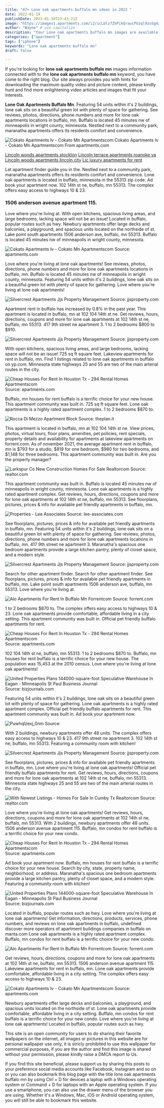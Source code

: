 ```yaml
---
title: "47+ Lone oak apartments buffalo mn ideas in 2022 "
date: 2022-01-19
publishDate: 2023-01-10T23:43:21Z
image: "https://images1.apartments.com/i2/icLblz7ZhPikQraucPUzql9zoSg4zgEnN4EyUzSU7yE/111/cokato-apartments-iv-cokato-mn-primary-photo.jpg"
author: "Wayne" # use capitalize
description: "Your Lone oak apartments buffalo mn images are available. Lone oak apartments buffalo mn are a topic that is being searched for and liked by netizens now. You can Get the Lone oak apartments buffalo mn files here. Download all free vectors."
categories: ["apartment"]
tags: ["iphone"]
keywords: "Lone oak apartments buffalo mn"
draft: false

---
```


If you're looking for **lone oak apartments buffalo mn** images information connected with to the **lone oak apartments buffalo mn** keyword, you have come to the right  blog.  Our site always  provides you with  hints  for downloading  the maximum  quality video and picture  content, please kindly hunt and find more enlightening video articles and images  that fit your interests.

**Lone Oak Apartments Buffalo Mn**. Featuring 54 units within it&#039;s 2 buildings, lone oak sits on a beautiful green lot with plenty of space for gathering. See reviews, photos, directions, phone numbers and more for lone oak apartments locations in buffalo, mn. Buffalo is located 45 minutes nw of minneapolis in wright county, minnesota. Nestled next to a community park, maranatha apartments offers its residents comfort and convenience.

![Cokato Apartments Iv - Cokato Mn Apartmentscom](https://images1.apartments.com/i2/SV6XDHK4AUqK8sLrahsdZJuWLmVIWi6VY-0jGHpU-14/111/cokato-apartments-iv-cokato-mn-building-photo.jpg "Cokato Apartments Iv - Cokato Mn Apartmentscom")
Cokato Apartments Iv - Cokato Mn Apartmentscom From apartments.com

[Lincoln woods apartments stockton](/lincoln-woods-apartments-stockton/)
[Lincoln terrace apartments roanoke va](/lincoln-terrace-apartments-roanoke-va/)
[Lincoln woods apartments lincoln city](/lincoln-woods-apartments-lincoln-city/)
[Lic luxury apartments for rent](/lic-luxury-apartments-for-rent/)

Let apartment finder guide you in the. Nestled next to a community park, maranatha apartments offers its residents comfort and convenience. Lone oak apartments is located in buffalo, minnesota in the 55313 zip code. Ad book your apartment now. 102 14th st ne, buffalo, mn 55313. The complex offers easy access to highways 10 &amp; 23.

### 1506 anderson avenue apartment 115.

Love where you&#039;re living at. With open kitchens, spacious living areas, and large bedrooms, lacking space will not be an issue! Located in buffalo, popular routes such as hwy. Newbury apartments offer large decks and balconies, a playground, and spacious units located on the northside of st. Lake point south apartments 1506 anderson ave, buffalo, mn 55313. Buffalo is located 45 minutes nw of minneapolis in wright county, minnesota.


![Cokato Apartments Iv - Cokato Mn Apartmentscom](https://images1.apartments.com/i2/SV6XDHK4AUqK8sLrahsdZJuWLmVIWi6VY-0jGHpU-14/111/cokato-apartments-iv-cokato-mn-building-photo.jpg "Cokato Apartments Iv - Cokato Mn Apartmentscom")
Source: apartments.com

Love where you&#039;re living at lone oak apartments! See reviews, photos, directions, phone numbers and more for lone oak apartments locations in buffalo, mn. Buffalo is located 45 minutes nw of minneapolis in wright county, minnesota. Featuring 54 units within it&#039;s 2 buildings, lone oak sits on a beautiful green lot with plenty of space for gathering. Love where you&#039;re living at lone oak apartments!

![Silvercrest Apartments Jjs Property Management](https://www.jjsproperty.com/images/silvercrest-bg.jpg "Silvercrest Apartments Jjs Property Management")
Source: jjsproperty.com

Apartment rent in buffalo has increased by 0.8% in the past year. This apartment is located in buffalo, mn at 102 104 14th st ne. Get reviews, hours, directions, coupons and more for lone oak apartments at 102 14th st ne, buffalo, mn 55313. 417 9th street ne apartment 3. 1 to 2 bedrooms $800 to $910.

![Silvercrest Apartments Jjs Property Management](https://www.jjsproperty.com/images/silvercrest-3.jpg "Silvercrest Apartments Jjs Property Management")
Source: jjsproperty.com

With open kitchens, spacious living areas, and large bedrooms, lacking space will not be an issue! 725 sq ft square feet. Lakeview apartments for rent in buffalo, mn. Find 1 listings related to lone oak apartments in buffalo on yp.com. Minnesota state highways 25 and 55 are two of the main arterial routes in the city.

![Cheap Houses For Rent In Houston Tx - 294 Rental Homes Apartmentscom](https://images1.apartments.com/i2/PH82EJ3ehS9PxMqYuduEum_pSShJleb2G6LKDNt0gug/118/6511-bending-oaks-st-houston-tx-building-photo.jpg "Cheap Houses For Rent In Houston Tx - 294 Rental Homes Apartmentscom")
Source: apartments.com

Buffalo, mn houses for rent buffalo is a terrific choice for your new house. This apartment community was built in. 725 sq ft square feet. Lone oak apartments is a highly rated apartment complex. 1 to 2 bedrooms $870 to.

![Rocca Di Mezzo Apartment Block](https://theplan.it/images/DJI_0648_RIT.jpg "Rocca Di Mezzo Apartment Block")
Source: theplan.it

This apartment is located in buffalo, mn at 102 104 14th st ne. View prices, photos, virtual tours, floor plans, amenities, pet policies, rent specials, property details and availability for apartments at lakeview apartments on forrent.com. As of november 2021, the average apartment rent in buffalo, mn is $793 for a studio, $819 for one bedroom, $980 for two bedrooms, and $1,148 for three bedrooms. This apartment community was built in. Are you the property manager?

![Larkspur Co New Construction Homes For Sale Realtorcom](https://ap.rdcpix.com/577086ffe73490a6610d0a85fbd34578l-m3204242209od-w480_h480_q80.jpg "Larkspur Co New Construction Homes For Sale Realtorcom")
Source: realtor.com

This apartment community was built in. Buffalo is located 45 minutes nw of minneapolis in wright county, minnesota. Lone oak apartments is a highly rated apartment complex. Get reviews, hours, directions, coupons and more for lone oak apartments at 102 14th st ne, buffalo, mn 55313. See floorplans, pictures, prices &amp; info for available pet friendly apartments in buffalo, mn.

![Properties - Lee Associates](https://s3.amazonaws.com/buildout-production/datas/10911913/95af811d6c87cf8e2917782969bdbe0e38d06147/thumb3.jpg?1635188821 "Properties - Lee Associates")
Source: lee-associates.com

See floorplans, pictures, prices &amp; info for available pet friendly apartments in buffalo, mn. Featuring 54 units within it&#039;s 2 buildings, lone oak sits on a beautiful green lot with plenty of space for gathering. See reviews, photos, directions, phone numbers and more for lone oak apartments locations in buffalo, mn. 417 9th street ne apartment 3. Maranatha&#039;s spacious one bedroom apartments provide a large kitchen pantry, plenty of closet space, and a modern style.

![Silvercrest Apartments Jjs Property Management](https://www.jjsproperty.com/images/silvercrest-5.jpg "Silvercrest Apartments Jjs Property Management")
Source: jjsproperty.com

Search for other apartment finder. Search for other apartment finder. See floorplans, pictures, prices &amp; info for available pet friendly apartments in buffalo, mn. Lake point south apartments 1506 anderson ave, buffalo, mn 55313. Love where you&#039;re living at.

![Alo Apartments For Rent In Buffalo Mn Forrentcom](https://images1.forrent.com/i2/ukP76hM7tjripUukwDNAphLy3AYgxc6Y49IpPJuz8ag/117/image.jpg "Alo Apartments For Rent In Buffalo Mn Forrentcom")
Source: forrent.com

1 to 2 bedrooms $870 to. The complex offers easy access to highways 10 &amp; 23. Lone oak apartments provide comfortable, affordable living in a city setting. This apartment community was built in. Official pet friendly buffalo apartments for rent.

![Cheap Houses For Rent In Houston Tx - 294 Rental Homes Apartmentscom](https://images1.apartments.com/i2/cyxd9zTEzkB-vpuqgbyxhehpHY5mg3vPS6x5-IcDQg0/118/8010-minnesota-st-houston-tx-building-photo.jpg "Cheap Houses For Rent In Houston Tx - 294 Rental Homes Apartmentscom")
Source: apartments.com

102 104 14th st ne, buffalo, mn 55313. 1 to 2 bedrooms $870 to. Buffalo, mn houses for rent buffalo is a terrific choice for your new house. The population was 15,453 at the 2010 census. Love where you&#039;re living at lone oak apartments!

![United Properties Plans 144000-square-foot Speculative Warehouse In Eagan - Minneapolis St Paul Business Journal](https://media.bizj.us/view/img/12152483/awg-upper-midwest-fresh-and-frozen-facility1*1200xx2000-1125-0-0.jpg "United Properties Plans 144000-square-foot Speculative Warehouse In Eagan - Minneapolis St Paul Business Journal")
Source: bizjournals.com

Featuring 54 units within it&#039;s 2 buildings, lone oak sits on a beautiful green lot with plenty of space for gathering. Lone oak apartments is a highly rated apartment complex. Official pet friendly buffalo apartments for rent. This apartment community was built in. Ad book your apartment now.

![Puwhqlzexj_0nm](https://photos.zillowstatic.com/fp/dcfe265cb180bb7a60c887f1bd4f4f94-p_e.jpg "Puwhqlzexj_0nm")
Source: 

With 2 buildings, newbury apartments offer 48 units. The complex offers easy access to highways 10 &amp; 23. 417 9th street ne apartment 3. 102 14th st ne, buffalo, mn 55313. Featuring a community room with kitchen!

![Silvercrest Apartments Jjs Property Management](https://www.jjsproperty.com/images/silvercrest-1.jpg "Silvercrest Apartments Jjs Property Management")
Source: jjsproperty.com

See floorplans, pictures, prices &amp; info for available pet friendly apartments in buffalo, mn. Love where you&#039;re living at lone oak apartments! Official pet friendly buffalo apartments for rent. Get reviews, hours, directions, coupons and more for lone oak apartments at 102 14th st ne, buffalo, mn 55313. Minnesota state highways 25 and 55 are two of the main arterial routes in the city.

![With Newest Listings - Homes For Sale In Cumby Tx Realtorcom](https://ap.rdcpix.com/2b15b40fab49f5f43d6cecef47323c2cl-m61570371od-w480_h360.jpg "With Newest Listings - Homes For Sale In Cumby Tx Realtorcom")
Source: realtor.com

Love where you&#039;re living at lone oak apartments! Get reviews, hours, directions, coupons and more for lone oak apartments at 102 14th st ne, buffalo, mn 55313. With 2 buildings, newbury apartments offer 48 units. 1506 anderson avenue apartment 115. Buffalo, mn condos for rent buffalo is a terrific choice for your new condo.

![Cheap Houses For Rent In Houston Tx - 294 Rental Homes Apartmentscom](https://images1.apartments.com/i2/DqwEGPSmNRJWpyceYb8GwsaLmNaXHs31VecMOA615ps/117/15322-mira-vista-dr-houston-tx-building-photo.jpg "Cheap Houses For Rent In Houston Tx - 294 Rental Homes Apartmentscom")
Source: apartments.com

Ad book your apartment now. Buffalo, mn houses for rent buffalo is a terrific choice for your new house. Search by city, state, property name, neighborhood, or address. Maranatha&#039;s spacious one bedroom apartments provide a large kitchen pantry, plenty of closet space, and a modern style. Featuring a community room with kitchen!

![United Properties Plans 144000-square-foot Speculative Warehouse In Eagan - Minneapolis St Paul Business Journal](https://media.bizj.us/view/img/12003941/boulderlakesbusinesspark*1200xx1760-990-0-1.png "United Properties Plans 144000-square-foot Speculative Warehouse In Eagan - Minneapolis St Paul Business Journal")
Source: bizjournals.com

Located in buffalo, popular routes such as hwy. Love where you&#039;re living at lone oak apartments! Get information, directions, products, services, phone numbers, and reviews on lone oak apartments in buffalo, undefined discover more operators of apartment buildings companies in buffalo on manta.com Lone oak apartments is a highly rated apartment complex. Buffalo, mn condos for rent buffalo is a terrific choice for your new condo.

![Alo Apartments For Rent In Buffalo Mn Forrentcom](https://images1.forrent.com/i2/rIyuJZKXYuDgqcpcvHlNcf9As5gaogaxzMCvuDQYFII/117/image.jpg "Alo Apartments For Rent In Buffalo Mn Forrentcom")
Source: forrent.com

Get reviews, hours, directions, coupons and more for lone oak apartments at 102 14th st ne, buffalo, mn 55313. 1506 anderson avenue apartment 115. Lakeview apartments for rent in buffalo, mn. Lone oak apartments provide comfortable, affordable living in a city setting. The complex offers easy access to highways 10 &amp; 23.

![Cokato Apartments Iv - Cokato Mn Apartmentscom](https://images1.apartments.com/i2/icLblz7ZhPikQraucPUzql9zoSg4zgEnN4EyUzSU7yE/111/cokato-apartments-iv-cokato-mn-primary-photo.jpg "Cokato Apartments Iv - Cokato Mn Apartmentscom")
Source: apartments.com

Newbury apartments offer large decks and balconies, a playground, and spacious units located on the northside of st. Lone oak apartments provide comfortable, affordable living in a city setting. Buffalo, mn condos for rent buffalo is a terrific choice for your new condo. Love where you&#039;re living at lone oak apartments! Located in buffalo, popular routes such as hwy.

This site is an open community for users to do sharing their favorite wallpapers on the internet, all images or pictures in this website are for personal wallpaper use only, it is stricly prohibited to use this wallpaper for commercial purposes, if you are the author and find this image is shared without your permission, please kindly raise a DMCA report to Us.

If you find this site beneficial, please support us by sharing this posts to your preference social media accounts like Facebook, Instagram and so on or you can also bookmark this blog page with the title lone oak apartments buffalo mn by using Ctrl + D for devices a laptop with a Windows operating system or Command + D for laptops with an Apple operating system. If you use a smartphone, you can also use the drawer menu of the browser you are using. Whether it's a Windows, Mac, iOS or Android operating system, you will still be able to bookmark this website.
